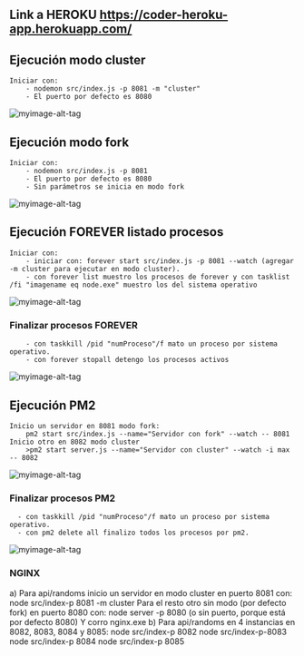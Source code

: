 ## Link a HEROKU https://coder-heroku-app.herokuapp.com/

## Ejecución modo cluster 

    Iniciar con:
        - nodemon src/index.js -p 8081 -m "cluster"
        - El puerto por defecto es 8080

![myimage-alt-tag](https://res.cloudinary.com/dk8yfwthp/image/upload/v1660626291/reame/modoCluster_vezo6s.png)

## Ejecución modo fork

    Iniciar con:
        - nodemon src/index.js -p 8081
        - El puerto por defecto es 8080
        - Sin parámetros se inicia en modo fork

![myimage-alt-tag](https://res.cloudinary.com/dk8yfwthp/image/upload/v1660626291/reame/modoFork_bxxbeh.png)

## Ejecución FOREVER listado procesos
    Iniciar con:
        - iniciar con: forever start src/index.js -p 8081 --watch (agregar -m cluster para ejecutar en modo cluster).
        - con forever list muestro los procesos de forever y con tasklist /fi "imagename eq node.exe" muestro los del sistema operativo

![myimage-alt-tag](https://res.cloudinary.com/dk8yfwthp/image/upload/v1660626292/reame/forever_dphrew.png)

### Finalizar procesos FOREVER

        - con taskkill /pid "numProceso"/f mato un proceso por sistema operativo. 
        - con forever stopall detengo los procesos activos

![myimage-alt-tag](https://res.cloudinary.com/dk8yfwthp/image/upload/v1660626291/reame/foreverDetener_i2vqkd.png)

## Ejecución PM2 
    Inicio un servidor en 8081 modo fork:
        pm2 start src/index.js --name="Servidor con fork" --watch -- 8081
    Inicio otro en 8082 modo cluster
        >pm2 start server.js --name="Servidor con cluster" --watch -i max -- 8082

![myimage-alt-tag](https://res.cloudinary.com/dk8yfwthp/image/upload/v1660626292/reame/pm2_t1aypy.png)

### Finalizar procesos PM2 

      - con taskkill /pid "numProceso"/f mato un proceso por sistema operativo. 
      - con pm2 delete all finalizo todos los procesos por pm2.

![myimage-alt-tag](https://res.cloudinary.com/dk8yfwthp/image/upload/v1660626292/reame/pm2Detener_tmbxxf.png)


### NGINX 
  a) Para api/randoms inicio un servidor en modo cluster en puerto 8081 con:
        node src/index-p 8081 -m cluster
     Para el resto otro sin modo (por defecto fork) en puerto 8080 con:
        node server -p 8080 (o sin puerto, porque está por defecto 8080)
     Y corro nginx.exe
  b) Para api/randoms en 4 instancias en 8082, 8083, 8084 y 8085:
        node src/index-p 8082
        node src/index-p-8083
        node src/index-p 8084
        node src/index-p 8085


